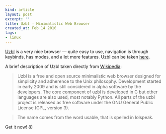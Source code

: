 ```yaml
---
kind: article
layout: post
excerpt: ''
title: Uzbl - Minimalistic Web Browser
created_at: Feb 14 2010
tags: 
- linux
---
```

[Uzbl](http://www.uzbl.org/) is a very nice browser &mdash; quite easy to use, navigation is through keybinds, has modes, and a lot more features. Uzbl can be taken [here](http://uzbl.org/get.php).

A brief description of Uzbl taken directly from [Wikipedia](http://en.wikipedia.org/wiki/Uzbl):

>Uzbl is a free and open source minimalistic web browser designed for simplicity and adherence to the Unix philosophy. Development started in early 2009 and is still considered in alpha software by the developers. The core component of uzbl is developed in C but other languages are also used, most notably Python. All parts of the uzbl project is released as free software under the GNU General Public License (GPL, version 3).

>The name comes from the word usable, that is spelled in lolspeak.

Get it now! 8)
